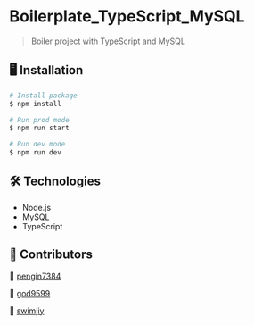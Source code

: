 # Boilerplate_TypeScript_MySQL

> Boiler project with TypeScript and MySQL



## 🖥  Installation

```bash
# Install package
$ npm install

# Run prod mode
$ npm run start

# Run dev mode
$ npm run dev
```



## 🛠 Technologies

- Node.js
- MySQL
- TypeScript



## 🤝 Contributors

🐧 [pengin7384](https://github.com/pengin7384)

🐬 [god9599](https://github.com/god9599)

🐥 [swimjiy](https://github.com/swimjiy)
